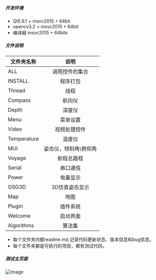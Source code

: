 ﻿##### 开发环境
* Qt5.9.1 + msvc2015 + 64bit
* opencv3.2 + msvc2015 + 64bit
* 编译器 msvc2015 + 64bits

##### 文件说明
			 
| 文件夹名称 | 说明 |
| ---------- | :----: |
|ALL         | 调用控件的集合 
|INSTALL     | 程序打包
|Thread      | 线程
|Compass     | 航向仪    
|Depth       | 深度仪
|Menu        | 菜单设置
|Video       | 视频处理控件
|Temperature | 温度仪
|MUI         | 姿态仪，倾斜角\俯仰角
|Voyage      | 航程总路程
|Serial      | 串口通信
|Power       | 电量显示
|OSG3D       | 3D仿真姿态显示
|Map         | 地图
|Plugin      | 插件系统
|Welcome     | 启动界面
|Algorithms  | 算法集

* 每个文件夹内都readme.md,记录代码更新状态、版本信息和bug信息。
* 每个文件夹都是可执行的项目，都有测试代码。
##### 测试主页面

![image](https://github.com/qbingx/QBX_Widget/blob/2018.5.4/Resource/mainpage.jpg)